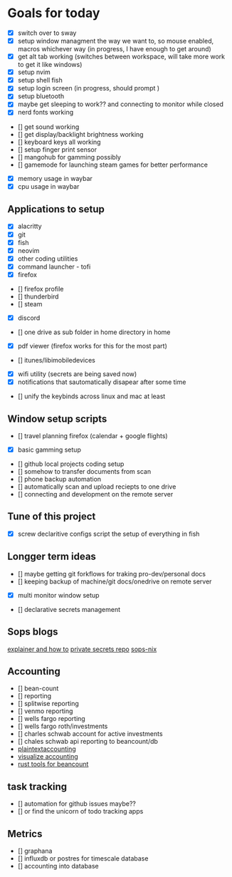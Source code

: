 # Goals for today

- [x] switch over to sway
- [x] setup window managment the way we want to, so mouse enabled, macros whichever way (in progress, I have enough to get around)
- [x] get alt tab working (switches between workspace, will take more work to get it like windows)
- [x] setup nvim
- [x] setup shell fish
- [x] setup login screen (in progress, should prompt )
- [x] setup bluetooth
- [x] maybe get sleeping to work?? and connecting to monitor while closed
- [x] nerd fonts working
- [] get sound working
- [] get display/backlight brightness working
- [] keyboard keys all working
- [] setup finger print sensor
- [] mangohub for gamming possibly
- [] gamemode for launching steam games for better performance
- [x] memory usage in waybar
- [x] cpu usage in waybar

## Applications to setup

- [x] alacritty
- [x] git
- [x] fish
- [x] neovim
- [x] other coding utilities
- [x] command launcher - tofi
- [x] firefox
- [] firefox profile
- [] thunderbird
- [] steam
- [x] discord
- [] one drive as sub folder in home directory in home
- [x] pdf viewer (firefox works for this for the most part)
- [] itunes/libimobiledevices
- [x] wifi utility (secrets are being saved now)
- [x] notifications that sautomatically disapear after some time
- [] unify the keybinds across linux and mac at least

## Window setup scripts

- [] travel planning firefox (calendar + google flights)
- [x] basic gamming setup
- [] github local projects coding setup
- [] somehow to transfer documents from scan
- [] phone backup automation
- [] automatically scan and upload reciepts to one drive
- [] connecting and development on the remote server

## Tune of this project

- [x] screw declaritive configs script the setup of everything in fish

## Longger term ideas

- [] maybe getting git forkflows for traking pro-dev/personal docs
- [] keeping backup of machine/git docs/onedrive on remote server
- [x] multi monitor window setup
- [] declarative secrets management

## Sops blogs

[explainer and how to](https://unmovedcentre.com/posts/secrets-management/)
[private secrets repo](https://0xda.de/blog/2024/07/framework-and-nixos-sops-nix-secrets-management/)
[sops-nix](https://github.com/Mic92/sops-nix)

## Accounting

- [] bean-count
- [] reporting
- [] splitwise reporting
- [] venmo reporting
- [] wells fargo reporting
- [] wells fargo roth/investments
- [] charles schwab account for active investments
- [] chales schwab api reporting to beancount/db
- [plaintextaccounting](https://plaintextaccounting.org/)
- [visualize accounting](https://memo.barrucadu.co.uk/hledger-influxdb-grafana.html#fnref4)
- [rust tools for beancount](https://github.com/twilco/beancount)

## task tracking

- [] automation for github issues maybe??
- [] or find the unicorn of todo tracking apps

## Metrics

- [] graphana
- [] influxdb or postres for timescale database
- [] accounting into database
